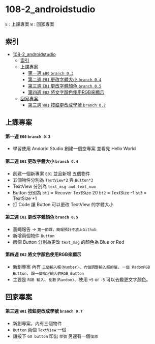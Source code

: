 # 108-2_androidstudio
```E``` : 上課專案
```W``` : 回家專案
## 索引
- [108-2_androidstudio](#108-2androidstudio)
  - [索引](#%e7%b4%a2%e5%bc%95)
  - [上課專案](#%e4%b8%8a%e8%aa%b2%e5%b0%88%e6%a1%88)
      - [第一週 ```E00``` ```branch 0.3```](#%e7%ac%ac%e4%b8%80%e9%80%b1-e00-branch-03)
      - [第二週 ```E01``` 更改字體大小 ```branch 0.4```](#%e7%ac%ac%e4%ba%8c%e9%80%b1-e01-%e6%9b%b4%e6%94%b9%e5%ad%97%e9%ab%94%e5%a4%a7%e5%b0%8f-branch-04)
      - [第三週 ```E01``` 更改字體顏色 ```branch 0.5```](#%e7%ac%ac%e4%b8%89%e9%80%b1-e01-%e6%9b%b4%e6%94%b9%e5%ad%97%e9%ab%94%e9%a1%8f%e8%89%b2-branch-05)
      - [第四週 ```E02``` 將文字顏色使用RGB來顯示](#%e7%ac%ac%e5%9b%9b%e9%80%b1-e02-%e5%b0%87%e6%96%87%e5%ad%97%e9%a1%8f%e8%89%b2%e4%bd%bf%e7%94%a8rgb%e4%be%86%e9%a1%af%e7%a4%ba)
  - [回家專案](#%e5%9b%9e%e5%ae%b6%e5%b0%88%e6%a1%88)
      - [第三週 ```W01```  按鈕更改成學號 ```branch 0.7```](#%e7%ac%ac%e4%b8%89%e9%80%b1-w01-%e6%8c%89%e9%88%95%e6%9b%b4%e6%94%b9%e6%88%90%e5%ad%b8%e8%99%9f-branch-07)


## 上課專案
#### 第一週 ```E00``` ```branch 0.3```
- 學習使用 Andorid Studio 創建一個空專案 並看見 Hello World
#### 第二週 ```E01``` 更改字體大小 ```branch 0.4```
- 創建一個新專案 ```E01``` 並且新增 五個物件
- 五個物件分別為 ```TextView*2``` 與 ```Button*3```
- TextView 分別為 
    ```text_msg and text_num```
- Button 分別為 
    ```bt1``` = Recover TextSize 20 
    ```bt2``` = TextSize -1 
    ```bt3``` = TextSize +1
- 打 Code 讓 Button 可以更改 TextView 的字體大小
#### 第三週 ```E01``` 更改字體顏色 ```branch 0.5```
- 蒼蠅報告 → ```第一節課，簡報預計不放上Github```
- 新增兩個物件 ```Button```
- 兩個 Button 分別為更改 ```text_msg``` 的顏色為 Blue or Red

#### 第四週 ```E02``` 將文字顏色使用RGB來顯示
- 新創專案 內有 ```三個輸入框(Number)```、```六個調整輸入框的值```、```一個 RadomRGB Button```、```跟一個指定輸入的RGB Button```
- 主要是 ```RGB 輸入```、```亂數(Random)```、使用 ```+5``` or ```-5``` 可以去變更文字顏色。


## 回家專案

#### 第三週 ```W01```  按鈕更改成學號 ```branch 0.7```
- 新創專案，內有三個物件
- ```Button``` 兩個 ```TextView``` 一個
- 讓按下 ```GO button``` 印出 ```學號``` 另還有一個```復原```
